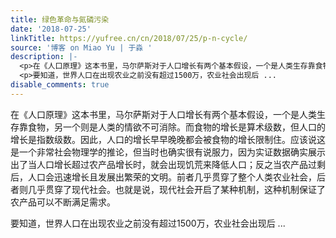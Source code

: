 ```yaml
---
title: 绿色革命与氮磷污染
date: '2018-07-25'
linkTitle: https://yufree.cn/cn/2018/07/25/p-n-cycle/
source: '博客 on Miao Yu | 于淼 '
description: |-
  <p>在《人口原理》这本书里，马尔萨斯对于人口增长有两个基本假设，一个是人类生存靠食物，另一个则是人类的情欲不可消除。而食物的增长是算术级数，但人口的增长是指数级数。因此，人口的增长早早晚晚都会被食物的增长限制住。应该说这是一个非常社会物理学的推论，但当时也确实很有说服力，因为实证数据确实展示出了当人口增长超过农产品增长时，就会出现饥荒来降低人口；反之当农产品过剩后，人口会迅速增长且发展出繁荣的文明。前者几乎贯穿了整个人类农业社会，后者则几乎贯穿了现代社会。也就是说，现代社会开启了某种机制，这种机制保证了农产品可以不断满足需求。</p>
  <p>要知道，世界人口在出现农业之前没有超过1500万，农业社会出现后 ...
disable_comments: true
---
```

<p>在《人口原理》这本书里，马尔萨斯对于人口增长有两个基本假设，一个是人类生存靠食物，另一个则是人类的情欲不可消除。而食物的增长是算术级数，但人口的增长是指数级数。因此，人口的增长早早晚晚都会被食物的增长限制住。应该说这是一个非常社会物理学的推论，但当时也确实很有说服力，因为实证数据确实展示出了当人口增长超过农产品增长时，就会出现饥荒来降低人口；反之当农产品过剩后，人口会迅速增长且发展出繁荣的文明。前者几乎贯穿了整个人类农业社会，后者则几乎贯穿了现代社会。也就是说，现代社会开启了某种机制，这种机制保证了农产品可以不断满足需求。</p>
<p>要知道，世界人口在出现农业之前没有超过1500万，农业社会出现后 ...